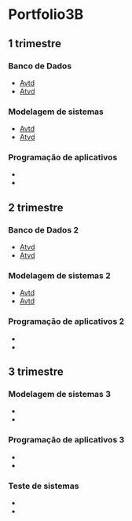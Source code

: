 # Portfolio3B

## 1 trimestre
### Banco de Dados 
- [Avtd](BancoDados/Atvd)
- [Atvd](BancoDados/Atvd2)

### Modelagem de sistemas 
- [Avtd](ModelagemSistemas/Diagrama%20Zuco.drawio.png)
- [Atvd](ModelagemSistemas/Prova01.png)

### Programação de aplicativos
- []()
- []()

## 2 trimestre 
### Banco de Dados 2
- [Atvd](BancoDados/atvd3)
- [Atvd](BancoDados/Avtd4)

### Modelagem de sistemas 2
- [Avtd](ModelagemSistemas/Untitled%20Diagram.drawio.png)
- [Avtd](ModelagemSistemas/Untitled%20(1).pdf)

### Programação de aplicativos 2
- []()
- []()

## 3 trimestre
### Modelagem de sistemas 3
- []()
- []()

### Programação de aplicativos 3
- []()
- []()

### Teste de sistemas 
- []()
- []()
